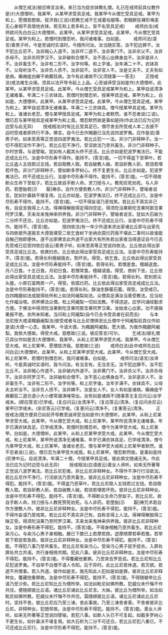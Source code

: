 <!-- { "loadSidebar": true } -->
　　从僧乞戒法(彼应唤言汝来。来已当为捉衣钵教礼僧。礼已在戒师前具仪教作是计)大德僧听。我某甲。从某甲求受具足戒。我某甲今从僧乞受具足戒。某甲为和上。愿僧慈愍故。拔济我(三说)(若教乞戒不乞戒着俗服等。若眠醉狂裸形嗔恚无心身相不具借他衣钵。若无和上若多和上。皆不名受具足戒)
　　戒师白法(戒师欲问先白白云)大德僧听。此某甲。从某甲求受具足戒。此某甲。今从僧乞受具足戒。某甲为和上。若僧时到僧忍听。我问诸难事。白如是。
　　戒师问法(语言)善男子听。今是至诚时实语时。今随所问汝。汝当随实答。汝不犯边罪不。汝不犯比丘尼不。汝非贼心入道不。汝非坏二道不。汝非黄门不。汝非杀父不。汝非杀母不。汝非杀阿罗汉不。汝非破和合僧不。汝不恶心出佛身血不。汝非是非人不。汝非畜生不。汝非有二形不。汝字何等。和上字谁。汝年满二十不。衣钵具不。父母听汝不。汝非负人债不。汝非奴不。汝非官人不。汝是丈夫不。丈夫有如是病。癞痈疽白癞干痟癫狂病。汝今有此诸病不(又须随事一一答无)
　　正授戒法(戒法难生众缘。须具以法开导令起上上品。心至诚谛受当如是作)大德僧听。此某甲。从某甲求受具足戒。此某甲。今从僧乞受具足戒某甲为和上。某甲自说清净无诸难事。年满二十三衣钵具。若僧时到僧忍听。授某甲具足戒。某甲为和上。白如是。大德僧听。此某甲。从某甲求受具足戒。此某甲。今从僧乞受具足戒。某甲为和上。某甲自说清净无诸难事。年满二十三衣钵具。僧今授某甲具足戒。某甲为和上。谁诸长老忍。僧与某甲授具足戒。某甲为和上者默然。谁不忍者说(三说)。僧已忍与某甲授具足戒某甲为和上竟。僧忍默然故是事如是持(作此法已应为记时边受与此无异)
　　授戒相法(时有比丘受具足已。僧尽舍去所受戒人本二去彼不远时受戒者即共行不净。佛言。自今已去作羯磨已当先说四波罗夷。应作是说)善男子听。如来至真等正觉说四波罗夷法。若比丘犯一一法。非沙门非释种子。汝一切不得犯淫作不净行。若比丘犯不净行。受淫欲法乃至共畜生。非沙门非释种子。尔时世尊。与说譬喻。犹如有人截其头终不还活。比丘亦如是犯波罗夷法已。不能还成比丘行。汝是中尽形寿不得作。能持不。(答言)能。一切不得盗下至草叶。若比丘盗人五钱若过五钱。若自取教人取。若自破教人破。若自斫教人斫。若烧若埋若坏色。非沙门非释种子。譬如断多罗树心。终不复更生长。比丘亦如是。犯波罗夷法已。终不还成比丘行。汝是中尽形寿不得作。能持不。(答言)能。一切不得故断众生命下至蚁子。若比丘故自手断人命。求刀授与人。教死叹死劝死。与人非药。若堕胎若[示　　厭]祷杀。自作方便若教人作。非沙门非释种子。譬喻者说言。犹如针鼻缺不堪复用。比丘亦如是。犯波罗夷法已。终不还成比丘行。汝是中尽形寿不得作。能持不。(答言)能。一切不得妄语乃至戏笑。若比丘不真实非己有。自说言我得上人法。得禅得解脱得定得四空定。得须陀洹果斯陀含果阿那含果阿罗汉果。天来龙来鬼神来供养我。非沙门非释种子。譬喻者说言。犹如大石破为二分终不还合。比丘亦如是。犯波罗夷法已。终不还成比丘行。汝是中尽形寿不得作。能持不。(答言)能。
　　授四依法(有一年少外道来求出家诸比丘即与出家先与四依彼外道报言大德我堪受二依乞食树下坐纳衣腐烂药我不堪此二事何以故谁能自触己物即便休。道不出家佛言此外道不出家大有所失若出家者当得道证自今已去先受戒已后受四依应语云)善男子听。如来至真等正觉说四依法。比丘依此得出家受具足成比丘法。依粪扫衣。比丘依此得出家受具足成比丘法。汝是中尽形寿能持不。(答言)能。若得长利檀越施衣。割坏衣。得受。依乞食。比丘依此得出家受具足成比丘法。汝是中尽形寿能持不。(答言)能。若得长利。若僧差食。檀越送食。月八日食。十五日食。月初日食。若僧常食。檀越请食。得受。依树下坐。比丘依此得出家受具足成比丘法。汝是中尽形寿能持不。(答言)能。若得长利。若别房尖头屋。小房石室两房一户。得受。依腐烂药。比丘依此得出家受具足戒成比丘法。汝是中尽形寿能持不。(答言)能。若得长利。酥油生酥蜜石蜜。得受。汝受戒已。白四羯磨如法成就得处所和上如法阿阇梨如法。众僧具足满汝当善受教法。应当劝化作福治塔。供养佛法众僧。和上阿阇梨一切如法教。不得违逆。应学问诵经勤求方便。于佛法中得须陀洹果斯陀含果阿那含果阿罗汉果。汝始发心出家。功不唐捐果报不绝。余所未知者。当问和上阿阇梨(自今已去令受具者在前而去)
　　与本法尼授大戒请羯磨阇梨法(彼受戒者与比丘尼僧俱至比丘僧中于阿阇梨前具仪作如是请)大德一心念。我某甲。今请大德。为羯磨阿阇梨。愿大德。为我作羯磨阿阇梨。我依大德故。得受大戒。慈愍故(三说。彼应答言)可尔。
　　乞戒法(彼礼僧已具仪作如是言)大德僧听。我某甲。从和上尼某甲求受大戒。我某甲。今从僧乞受大戒。和上尼某甲。愿僧拔济我。慈愍故(三说)
　　戒师白法(此中戒师先白后问白云)大德僧听。此某甲。从和上尼某甲求受大戒。此某甲。今从僧乞受大戒。和上尼某甲。若僧时到僧忍听。我问诸难事。白如是。
　　戒师问法(语言)汝谛听。今是真诚时实语时。我今问汝。有当言有。无当言无。汝不犯边罪不。汝不犯比丘不。汝非贼心作道不。汝非破内外道不。汝非黄门不。汝非杀父不。汝非杀母不。汝非杀阿罗汉不。汝非破和合僧不。汝不恶心出佛身血不。汝非是非人不。汝非畜生不。汝非有二形不。汝字何等。和上尼字谁。汝年岁满不。衣钵具不。父母夫主听汝不。汝非负人债不。汝非婢不。汝是女人不。女人有如是诸病。癞痈疽干痟癫狂二道合道小大小便常漏洟唾常出。汝有如是诸病不(随事答无复应问云)汝学戒未。(即应答言)已学戒。(复应问云)汝清净不。(复应答云)清净。(复应问余尼云)某甲已学戒未。(余尼答云)已学戒。(复更问云)清净不。(复重答云)清净。
　　正授戒法(既方便具已如前开导教至诚谛受当如是作)大德僧听。此某甲。从和上尼某甲求受大戒。此某甲。今从僧乞受大戒。和上尼某甲。某甲所说清净无诸难事。年岁已满衣钵具足。已学戒清净。若僧时到僧忍听。僧今为某甲受大戒。和上尼某甲。白如是。大德僧听。此某甲。从和上尼某甲求受大戒。此某甲。今从僧乞受大戒。和上尼某甲。某甲所说清净无诸难事。年岁已满衣钵具足。已学戒清净。僧今为某甲受大戒。和上尼某甲。谁诸长老忍。僧与某甲受大戒和上尼某甲者默然。谁不忍者说(三说)。僧已忍为某甲受大戒竟。和上尼某甲。僧忍默然故。是事如是持(尼律中云。自说清净。年满二十僧。今授某甲具足戒。彼此俱文随诵无失。作此法已应为记时边受与此无异)
　　授戒相法(应语彼云)善女人谛听。如来无所著等正觉说八波罗夷法。若比丘尼犯者。非比丘尼非释种女。不得作不净行行淫欲法。若比丘尼作不净行。行淫欲法乃至共畜生。彼非比丘尼非释种女。汝是中尽形寿不得犯。能持不。(答言)能。不得盗乃至草叶。若比丘尼取人五钱若过五钱。若自取教人取。若自斫教人斫。若自破教人破。若烧若埋若坏色。彼非比丘尼非释种女。汝是中尽形寿不得犯。能持不。(答言)能。不得断众生命乃至蚁子。若比丘尼。故自手断人命。持刀授与人教死赞死劝死。与人非药。若堕胎[示　　厭]祷咒术若自作方便教人作。彼非比丘尼非释种女。汝是中尽形寿不得犯。能持不。(答言)能。不得作妄语乃至戏笑。若比丘尼不真实非己有。自称言得上人法。得禅得解脱得三昧正受。得须陀洹果乃至阿罗汉果。天来龙来鬼神来供养我。彼非比丘尼非释种女。汝是中寿形寿不得犯。能持不。(答言)能。不得身相触乃至共畜生。若比丘尼染污心。与染污心男子身相触。腋已下膝已上若摩若捺。逆摩顺摩若牵若推。若举若下若捉若急捺。彼非比丘尼非释种女。汝是中尽形寿不得犯。能持不。(答言)能。不得犯八事乃至共畜生。若比丘尼有染污心。受染污心男子捉手捉衣。入屏处屏处共立共语。共行身相倚共期。犯此八事。彼非比丘尼非释种女。汝是中尽形寿不得犯。能持不。(答言)能。不得覆藏他重罪。乃至突吉罗恶说。若比丘尼知比丘尼犯波罗夷。不自举不白僧不语人令知。后于异时。此比丘尼若休道。若灭摈。若遮不共僧事。若入外道。彼作如是言。我先知此人犯如是如是罪。彼非比丘尼非释种女。覆藏他重罪故。汝是中尽形寿不得犯。能持不。(答言)能。不得随被举比丘语乃至沙弥。若比丘尼知比丘为僧所举。如法如毗尼如佛所教。犯威仪未忏悔不作共住。便随顺彼比丘语。诸比丘尼谏此比丘尼言。大姊。彼比丘为僧所举。如法如毗尼如佛所教。犯威仪未忏悔不作共住。莫随顺彼比丘语。诸比丘尼谏此比丘尼时。坚持不舍。彼比丘尼应乃至三谏。舍此事故。乃至三谏舍者善。不舍者彼非比丘尼。非释种女。犯随举故。汝是中尽形寿不得犯。能持不。(答言)能。善女人谛听。如来无所著等正觉说四譬喻。若犯八事。如断人头已不可复起。如截多罗树心不更生长。如针鼻决不堪复用。如大石析为二分不可还合。若比丘尼犯八重已。不可还成比丘尼行。汝是中尽形寿不得犯。能持不。(答言)能。
